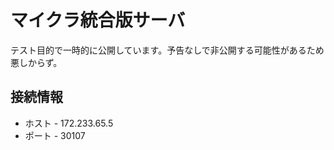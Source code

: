 # マイクラ統合版サーバ
テスト目的で一時的に公開しています。予告なしで非公開する可能性があるため悪しからず。

## 接続情報
- ホスト - 172.233.65.5
- ポート - 30107
